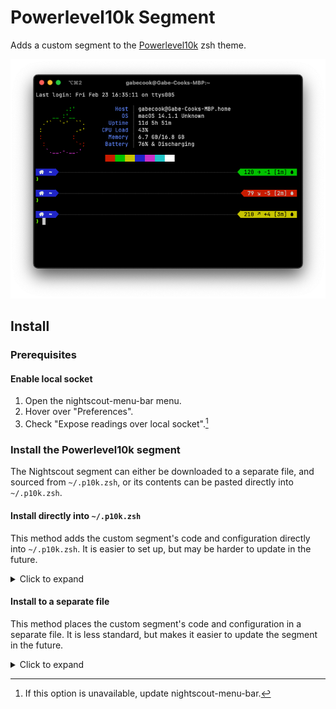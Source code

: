 # Powerlevel10k Segment

Adds a custom segment to the [Powerlevel10k](https://github.com/romkatv/powerlevel10k) zsh theme.

![Demo](./screenshot.webp?raw=true)

## Install

### Prerequisites

#### Enable local socket
1. Open the nightscout-menu-bar menu.
2. Hover over "Preferences".
3. Check "Expose readings over local socket".[^1]

### Install the Powerlevel10k segment

The Nightscout segment can either be downloaded to a separate file, and sourced from `~/.p10k.zsh`, or its contents can be pasted directly into `~/.p10k.zsh`.

#### Install directly into `~/.p10k.zsh`
This method adds the custom segment's code and configuration directly into `~/.p10k.zsh`. It is easier to set up, but may be harder to update in the future.

<details>
   <summary>Click to expand</summary>

1. Copy the contents of the [segment script](nightscout.zsh).
2. Edit `~/.p10k.zsh`.
3. Search for `p10k reload`.
4. Somewhere before this line, paste the segment file contents.
5. Search for `POWERLEVEL9K_RIGHT_PROMPT_ELEMENTS`.
6. Add `nightscout` somewhere in this array, depending on where you would like the widget to be rendered.
7. Open a new shell, or restart your current shell with `exec zsh`.
8. Nightscout data should be rendered as a right-segment!
</details>

#### Install to a separate file
This method places the custom segment's code and configuration in a separate file. It is less standard, but makes it easier to update the segment in the future.

<details>
   <summary>Click to expand</summary>

1. Download the [segment script](nightscout.zsh) to a local file. This file will be sourced during Powerlevel10k initialization.
   1. For example: `~/.p10k/nightscout.zsh`.
2. Edit `~/.p10k.zsh`.
3. Search for `p10k reload`.
4. Somewhere before this line, source the segment file.
   1. For example: `source ~/.p10k/nightscout.zsh`
5. Search for `POWERLEVEL9K_RIGHT_PROMPT_ELEMENTS`.
6. Add `nightscout` somewhere in this array, depending on where you would like the widget to be rendered.
7. Open a new shell, or restart your current shell with `exec zsh`.
8. Nightscout data should be rendered as a segment!
</details>

[^1]: If this option is unavailable, update nightscout-menu-bar.
